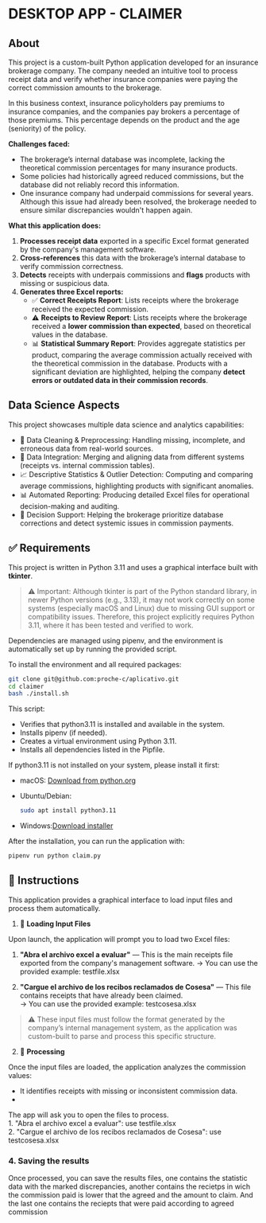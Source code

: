 # DESKTOP APP - CLAIMER

## About

This project is a custom-built Python application developed for an insurance brokerage company. The company needed an intuitive tool to process receipt data and verify whether insurance companies were paying the correct commission amounts to the brokerage.

In this business context, insurance policyholders pay premiums to insurance companies, and the companies pay brokers a percentage of those premiums. This percentage depends on the product and the age (seniority) of the policy. 

**Challenges faced:**  
- The brokerage’s internal database was incomplete, lacking the theoretical commission percentages for many insurance products.
- Some policies had historically agreed reduced commissions, but the database did not reliably record this information.
- One insurance company had underpaid commissions for several years. Although this issue had already been resolved, the brokerage needed to ensure similar discrepancies wouldn't happen again.

**What this application does:**  
1. **Processes receipt data** exported in a specific Excel format generated by the company's management software.  
2. **Cross-references** this data with the brokerage’s internal database to verify commission correctness.  
3. **Detects** receipts with underpais commissions and **flags** products with missing or suspicious data.  
4. **Generates three Excel reports:**
   - ✅ **Correct Receipts Report**: Lists receipts where the brokerage received the expected commission.  
   - ⚠️ **Receipts to Review Report**: Lists receipts where the brokerage received a **lower commission than expected**, based on theoretical values in the database.
   - 📊 **Statistical Summary Report**: Provides aggregate statistics per product, comparing the average commission actually received with the theoretical commission in the database. Products with a significant deviation are highlighted, helping the company **detect errors or outdated data in their commission records**.

## Data Science Aspects  

This project showcases multiple data science and analytics capabilities:  
- 🧹 Data Cleaning & Preprocessing: Handling missing, incomplete, and erroneous data from real-world sources.
- 🔀 Data Integration: Merging and aligning data from different systems (receipts vs. internal commission tables).
- 📈 Descriptive Statistics & Outlier Detection: Computing and comparing average commissions, highlighting products with significant anomalies.
- 📊 Automated Reporting: Producing detailed Excel files for operational decision-making and auditing.
- 🧠 Decision Support: Helping the brokerage prioritize database corrections and detect systemic issues in commission payments.  

## ✅ Requirements 

This project is written in Python 3.11 and uses a graphical interface built with **tkinter**.  

> ⚠️ Important: Although tkinter is part of the Python standard library, in newer Python versions (e.g., 3.13), it may not work correctly on some systems (especially macOS and Linux) due to missing GUI support or compatibility issues. Therefore, this project explicitly requires Python 3.11, where it has been tested and verified to work.

Dependencies are managed using pipenv, and the environment is automatically set up by running the provided script.

To install the environment and all required packages: 

```bash
git clone git@github.com:proche-c/aplicativo.git
cd claimer
bash ./install.sh
```

This script:

- Verifies that python3.11 is installed and available in the system.
- Installs pipenv (if needed).
- Creates a virtual environment using Python 3.11.
- Installs all dependencies listed in the Pipfile.

If python3.11 is not installed on your system, please install it first:
- macOS: [Download from python.org](https://www.python.org/downloads/mac-osx/)
- Ubuntu/Debian:

  ```bash
  sudo apt install python3.11
  ```
- Windows:[Download installer](https://www.python.org/downloads/windows/)

After the installation, you can run the application with:  

```bash
pipenv run python claim.py
``` 

## 📝 Instructions  

This application provides a graphical interface to load input files and process them automatically.  

1. 📂 **Loading Input Files**

Upon launch, the application will prompt you to load two Excel files:

   1. **"Abra el archivo excel a evaluar"** — This is the main receipts file exported from the company's management software.
      → You can use the provided example: testfile.xlsx  

   2. **"Cargue el archivo de los recibos reclamados de Cosesa"** — This file contains receipts that have already been claimed.  
	→ You can use the provided example: testcosesa.xlsx

> ⚠️ These input files must follow the format generated by the company’s internal management system, as the application was custom-built to parse and process this specific structure.

2. 🧮 **Processing**

Once the input files are loaded, the application analyzes the commission values:  

- It identifies receipts with missing or inconsistent commission data.
- 
   
      

The app will ask you to open the files to process. <br>
	1. "Abra el archivo excel a evaluar": use testfile.xlsx <br>
 	2. "Cargue el archivo de los recibos reclamados de Cosesa": use testcosesa.xlsx
### 4. Saving the results
Once processed, you can save the results files, one contains the statistic data with the marked discrepancies, another contains the recietps in wich the commission paid is lower that the agreed and the amount to claim. And the last one contains the reciepts that were paid according to agreed commission


